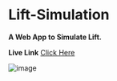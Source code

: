 # Lift-Simulation

**A Web App to Simulate Lift.**

<b>Live Link</b> [Click Here](https://saigoud25.github.io/Lift-Simulation/)

![image](https://user-images.githubusercontent.com/42228297/188313261-6e756581-f680-48bf-8797-df7ba0ddb468.png)
